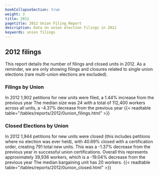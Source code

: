```yaml
---
bookCollapseSection: true
weight: 3
title: 2012
pagetitle: 2012 Union Filing Report
description: Data on union election filings in 2012
keywords: union filings
---
```


## 2012 filings

This report details the number of filings and closed units in 2012. As a reminder, we are only showing filings and closures related to single union elections (rare multi-union elections are excluded).

### Filings by Union
In 2012 1,902 petitions for new units were filed, a 1.44% increase from the previous year The median size was 24 with a total of 112,400 workers across all units, a -4.37% decrease from the previous year
{{< readtable table="/tables/reports/2012/0union_filings.html" >}}

### Closed Elections by Union
In 2012 1,944 petitions for new units were closed (this includes petitions where no election was ever held), with 40.69% closed with a certification order, creating 791 total new units. This was a -1.37% decrease from the previous year in successful union certifications. Overall this represents approximately 39,936 workers, which is a -19.04% decrease from the previous year The median bargaining unit has 20 workers.
{{< readtable table="/tables/reports/2012/0union_closed.html" >}}

